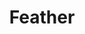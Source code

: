---
layout: item
title: Feather
item-id: 314
datatable: true
id: 314
name: "Feather"
members: false
lowalch: 0
highalch: 1
examine: "Used for fly fishing."
monsters:
  - id: 970
    name: "Dagannoth"
    members: true
    combat_level: 74
    wiki_url: "https://oldschool.runescape.wiki/w/Dagannoth#Level_74_(1)"
    drops:
      - quantity: "15"
        rarity: 0.015625
        drop_requirements: null
  - id: 973
    name: "Dagannoth"
    members: true
    combat_level: 92
    wiki_url: "https://oldschool.runescape.wiki/w/Dagannoth#Level_92_(1)"
    drops:
      - quantity: "15"
        rarity: 0.015625
        drop_requirements: null
  - id: 1173
    name: "Chicken"
    members: false
    combat_level: 1
    wiki_url: "https://oldschool.runescape.wiki/w/Chicken"
    drops:
      - quantity: "5"
        rarity: 0.5
        drop_requirements: null
      - quantity: "15"
        rarity: 0.25
        drop_requirements: null
  - id: 1175
    name: "Rooster"
    members: true
    combat_level: 3
    wiki_url: "https://oldschool.runescape.wiki/w/Rooster#Level_3"
    drops:
      - quantity: "5"
        rarity: 0.5
        drop_requirements: null
      - quantity: "15"
        rarity: 0.25
        drop_requirements: null
  - id: 1870
    name: "Evil Chicken"
    members: false
    combat_level: 159
    wiki_url: "https://oldschool.runescape.wiki/w/Evil_Chicken#Normal"
    drops:
      - quantity: "100-250"
        rarity: 1
        drop_requirements: null
  - id: 2265
    name: "Dagannoth Supreme"
    members: true
    combat_level: 303
    wiki_url: "https://oldschool.runescape.wiki/w/Dagannoth_Supreme"
    drops:
      - quantity: "250-500"
        rarity: 0.0078125
        drop_requirements: null
  - id: 2536
    name: "H.A.M. Guard"
    members: true
    combat_level: 12
    wiki_url: "https://oldschool.runescape.wiki/w/H.A.M._Guard#Level_12"
    drops:
      - quantity: "1-6"
        rarity: 0.02727272727272727
        drop_requirements: null
  - id: 2537
    name: "H.A.M. Guard"
    members: true
    combat_level: 18
    wiki_url: "https://oldschool.runescape.wiki/w/H.A.M._Guard#Level_18"
    drops:
      - quantity: "1-6"
        rarity: 0.02727272727272727
        drop_requirements: null
  - id: 2538
    name: "H.A.M. Guard"
    members: true
    combat_level: 22
    wiki_url: "https://oldschool.runescape.wiki/w/H.A.M._Guard#Level_22"
    drops:
      - quantity: "1-6"
        rarity: 0.02727272727272727
        drop_requirements: null
  - id: 2993
    name: "Undead chicken"
    members: true
    combat_level: 1
    wiki_url: "https://oldschool.runescape.wiki/w/Undead_chicken"
    drops:
      - quantity: "5"
        rarity: 0.5
        drop_requirements: null
      - quantity: "15"
        rarity: 0.25
        drop_requirements: null
  - id: 3162
    name: "Kree'arra"
    members: true
    combat_level: 580
    wiki_url: "https://oldschool.runescape.wiki/w/Kree'arra"
    drops:
      - quantity: "1-16"
        rarity: 1
        drop_requirements: null
  - id: 3163
    name: "Wingman Skree"
    members: true
    combat_level: 143
    wiki_url: "https://oldschool.runescape.wiki/w/Wingman_Skree"
    drops:
      - quantity: "1-11"
        rarity: 1
        drop_requirements: null
  - id: 3164
    name: "Flockleader Geerin"
    members: true
    combat_level: 149
    wiki_url: "https://oldschool.runescape.wiki/w/Flockleader_Geerin"
    drops:
      - quantity: "1-11"
        rarity: 1
        drop_requirements: null
  - id: 3165
    name: "Flight Kilisa"
    members: true
    combat_level: 159
    wiki_url: "https://oldschool.runescape.wiki/w/Flight_Kilisa"
    drops:
      - quantity: "1-11"
        rarity: 1
        drop_requirements: null
  - id: 3169
    name: "Aviansie"
    members: true
    combat_level: 69
    wiki_url: "https://oldschool.runescape.wiki/w/Aviansie#Level_69"
    drops:
      - quantity: "1-6"
        rarity: 1
        drop_requirements: null
  - id: 3170
    name: "Aviansie"
    members: true
    combat_level: 79
    wiki_url: "https://oldschool.runescape.wiki/w/Aviansie#Level_79_(1)"
    drops:
      - quantity: "1-6"
        rarity: 1
        drop_requirements: null
  - id: 3171
    name: "Aviansie"
    members: true
    combat_level: 84
    wiki_url: "https://oldschool.runescape.wiki/w/Aviansie#Level_84"
    drops:
      - quantity: "1-6"
        rarity: 1
        drop_requirements: null
  - id: 3172
    name: "Aviansie"
    members: true
    combat_level: 83
    wiki_url: "https://oldschool.runescape.wiki/w/Aviansie#Level_83"
    drops:
      - quantity: "1-6"
        rarity: 1
        drop_requirements: null
  - id: 3173
    name: "Aviansie"
    members: true
    combat_level: 92
    wiki_url: "https://oldschool.runescape.wiki/w/Aviansie#Level_92"
    drops:
      - quantity: "1-6"
        rarity: 1
        drop_requirements: null
  - id: 3174
    name: "Aviansie"
    members: true
    combat_level: 97
    wiki_url: "https://oldschool.runescape.wiki/w/Aviansie#Level_97_(1)"
    drops:
      - quantity: "1-6"
        rarity: 1
        drop_requirements: null
  - id: 3175
    name: "Aviansie"
    members: true
    combat_level: 137
    wiki_url: "https://oldschool.runescape.wiki/w/Aviansie#Level_137"
    drops:
      - quantity: "1-6"
        rarity: 1
        drop_requirements: null
  - id: 3176
    name: "Aviansie"
    members: true
    combat_level: 148
    wiki_url: "https://oldschool.runescape.wiki/w/Aviansie#Level_148"
    drops:
      - quantity: "1-6"
        rarity: 1
        drop_requirements: null
  - id: 3177
    name: "Aviansie"
    members: true
    combat_level: 71
    wiki_url: "https://oldschool.runescape.wiki/w/Aviansie#Level_71"
    drops:
      - quantity: "1-6"
        rarity: 1
        drop_requirements: null
  - id: 3178
    name: "Aviansie"
    members: true
    combat_level: 73
    wiki_url: "https://oldschool.runescape.wiki/w/Aviansie#Level_73"
    drops:
      - quantity: "1-6"
        rarity: 1
        drop_requirements: null
  - id: 3180
    name: "Aviansie"
    members: true
    combat_level: 89
    wiki_url: "https://oldschool.runescape.wiki/w/Aviansie#Level_89"
    drops:
      - quantity: "1-6"
        rarity: 1
        drop_requirements: null
  - id: 3181
    name: "Aviansie"
    members: true
    combat_level: 94
    wiki_url: "https://oldschool.runescape.wiki/w/Aviansie#Level_94"
    drops:
      - quantity: "1-6"
        rarity: 1
        drop_requirements: null
  - id: 3183
    name: "Aviansie"
    members: true
    combat_level: 131
    wiki_url: "https://oldschool.runescape.wiki/w/Aviansie#Level_131"
    drops:
      - quantity: "1-6"
        rarity: 1
        drop_requirements: null
  - id: 3184
    name: "Dagannoth spawn"
    members: true
    combat_level: 42
    wiki_url: "https://oldschool.runescape.wiki/w/Dagannoth_spawn"
    drops:
      - quantity: "2"
        rarity: 0.296875
        drop_requirements: null
  - id: 3603
    name: "Swordchick"
    members: true
    combat_level: 46
    wiki_url: "https://oldschool.runescape.wiki/w/Swordchick"
    drops:
      - quantity: "10-40"
        rarity: 1
        drop_requirements: null
  - id: 3663
    name: "Rooster"
    members: true
    combat_level: 2
    wiki_url: "https://oldschool.runescape.wiki/w/Rooster#Level_2"
    drops:
      - quantity: "5"
        rarity: 0.5
        drop_requirements: null
      - quantity: "15"
        rarity: 0.25
        drop_requirements: null
  - id: 4863
    name: "Jubbly bird"
    members: true
    combat_level: 9
    wiki_url: "https://oldschool.runescape.wiki/w/Jubbly_bird"
    drops:
      - quantity: "25-32"
        rarity: 1
        drop_requirements: null
  - id: 6306
    name: "Evil Chicken (hard)"
    members: true
    combat_level: 286
    wiki_url: "https://oldschool.runescape.wiki/w/Evil_Chicken#Hard"
    drops:
      - quantity: "100-250"
        rarity: 1
        drop_requirements: null
  - id: 6587
    name: "Armadylian guard"
    members: true
    combat_level: 97
    wiki_url: "https://oldschool.runescape.wiki/w/Armadylian_guard"
    drops:
      - quantity: "30"
        rarity: 0.0390625
        drop_requirements: null
  - id: 6588
    name: "Bandosian guard"
    members: true
    combat_level: 125
    wiki_url: "https://oldschool.runescape.wiki/w/Bandosian_guard"
    drops:
      - quantity: "30"
        rarity: 0.0390625
        drop_requirements: null
  - id: 6732
    name: "River troll"
    members: true
    combat_level: 14
    wiki_url: "https://oldschool.runescape.wiki/w/River_troll#Level_14"
    drops:
      - quantity: "20"
        rarity: 0.03125
        drop_requirements: null
      - quantity: "40"
        rarity: 0.03125
        drop_requirements: null
  - id: 6733
    name: "River troll"
    members: true
    combat_level: 29
    wiki_url: "https://oldschool.runescape.wiki/w/River_troll#Level_29"
    drops:
      - quantity: "20"
        rarity: 0.03125
        drop_requirements: null
      - quantity: "40"
        rarity: 0.03125
        drop_requirements: null
  - id: 6734
    name: "River troll"
    members: true
    combat_level: 49
    wiki_url: "https://oldschool.runescape.wiki/w/River_troll#Level_49"
    drops:
      - quantity: "20"
        rarity: 0.03125
        drop_requirements: null
      - quantity: "40"
        rarity: 0.03125
        drop_requirements: null
  - id: 6735
    name: "River troll"
    members: true
    combat_level: 79
    wiki_url: "https://oldschool.runescape.wiki/w/River_troll#Level_79"
    drops:
      - quantity: "20"
        rarity: 0.03125
        drop_requirements: null
      - quantity: "40"
        rarity: 0.03125
        drop_requirements: null
  - id: 6736
    name: "River troll"
    members: true
    combat_level: 120
    wiki_url: "https://oldschool.runescape.wiki/w/River_troll#Level_120"
    drops:
      - quantity: "20"
        rarity: 0.03125
        drop_requirements: null
      - quantity: "40"
        rarity: 0.03125
        drop_requirements: null
  - id: 6737
    name: "River troll"
    members: true
    combat_level: 159
    wiki_url: "https://oldschool.runescape.wiki/w/River_troll#Level_159"
    drops:
      - quantity: "20"
        rarity: 0.03125
        drop_requirements: null
      - quantity: "40"
        rarity: 0.03125
        drop_requirements: null
---